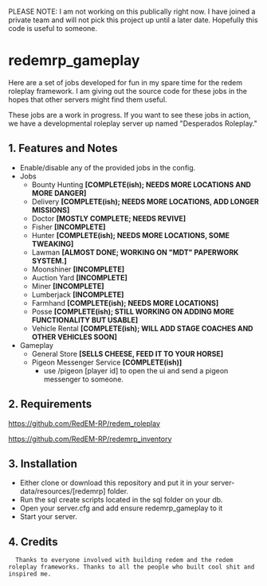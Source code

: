 PLEASE NOTE: I am not working on this publically right now. I have joined a private team and will not pick this project up until a later date. Hopefully this code is useful to someone.

# redemrp_gameplay
Here are a set of jobs developed for fun in my spare time for the redem roleplay framework. I am giving out the source code for these jobs in the hopes that other servers might find them useful.

These jobs are a work in progress. If you want to see these jobs in action, we have a developmental roleplay server up named "Desperados Roleplay."

## 1. Features and Notes
* Enable/disable any of the provided jobs in the config.
* Jobs  
  * Bounty Hunting **[COMPLETE(ish); NEEDS MORE LOCATIONS AND MORE DANGER]**
  * Delivery **[COMPLETE(ish); NEEDS MORE LOCATIONS, ADD LONGER MISSIONS]**
  * Doctor **[MOSTLY COMPLETE; NEEDS REVIVE]**
  * Fisher **[INCOMPLETE]**
  * Hunter **[COMPLETE(ish); NEEDS MORE LOCATIONS, SOME TWEAKING]**
  * Lawman **[ALMOST DONE; WORKING ON "MDT" PAPERWORK SYSTEM.]**
  * Moonshiner **[INCOMPLETE]**
  * Auction Yard **[INCOMPLETE]**
  * Miner **[INCOMPLETE]**
  * Lumberjack **[INCOMPLETE]**
  * Farmhand **[COMPLETE(ish); NEEDS MORE LOCATIONS]**
  * Posse **[COMPLETE(ish); STILL WORKING ON ADDING MORE FUNCTIONALITY BUT USABLE]**
  * Vehicle Rental **[COMPLETE(ish); WILL ADD STAGE COACHES AND OTHER VEHICLES SOON]**
* Gameplay
  * General Store **[SELLS CHEESE, FEED IT TO YOUR HORSE]**
  * Pigeon Messenger Service **[COMPLETE(ish)]**
    * use /pigeon [player id] to open the ui and send a pigeon messenger to someone.
   
## 2. Requirements
 
https://github.com/RedEM-RP/redem_roleplay

https://github.com/RedEM-RP/redemrp_inventory
  
## 3. Installation
 * Either clone or download this repository and put it in your server-data/resources/[redemrp] folder.
 * Run the sql create scripts located in the sql folder on your db.
 * Open your server.cfg and add ensure redemrp_gameplay to it
 * Start your server.
 
## 4. Credits
      Thanks to everyone involved with building redem and the redem roleplay frameworks. Thanks to all the people who built cool shit and inspired me. 
